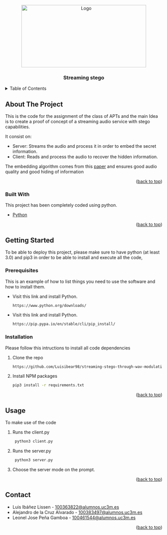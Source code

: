 <div id="top"></div>




<!-- PROJECT LOGO -->
<br />
<div align="center">
  <a href="https://github.com/othneildrew/Best-README-Template">
    <img src="https://media.kasperskycontenthub.com/wp-content/uploads/sites/43/2017/08/07172624/170727_steganography-0.jpg" alt="Logo" width="400" height="200">
  </a>

  <h3 align="center">Streaming stego</h3>

 
</div>



<!-- TABLE OF CONTENTS -->
<details>
  <summary>Table of Contents</summary>
  <ol>
    <li>
      <a href="#about-the-project">About The Project</a>
      <ul>
        <li><a href="#built-with">Built With</a></li>
      </ul>
    </li>
    <li>
      <a href="#getting-started">Getting Started</a>
      <ul>
        <li><a href="#prerequisites">Prerequisites</a></li>
        <li><a href="#installation">Installation</a></li>
      </ul>
    </li>
    <li><a href="#usage">Usage</a></li>
    <li><a href="#contact">Contact</a></li>
    
  </ol>
</details>



<!-- ABOUT THE PROJECT -->
## About The Project



This is the code for the assignment of the class of APTs and the main Idea is to create a proof of concept of a streaming audio service with stego capabilities.

It consist on:
* Server: Streams the audio and process it in order to embed the secret information.
* Client: Reads and process the audio to recover the hidden information.


The embedding algorithm comes from this <a href="https://www.researchgate.net/publication/281940948_A_Wav-Audio_Steganography_Algorithm_Based_on_Amplitude_Modifying">paper</a> and ensures good audio quality and good hiding of information

<p align="right">(<a href="#top">back to top</a>)</p>



### Built With

This project has been completely coded using python.

* [Python](https://www.python.org/downloads/)



<p align="right">(<a href="#top">back to top</a>)</p>



<!-- GETTING STARTED -->
## Getting Started

To be able to deploy this project, please make sure to have python (at least 3.0) and pip3 in order to be able to install and execute all the code,

### Prerequisites

This is an example of how to list things you need to use the software and how to install them.
* Visit this link and install Python.
  ```sh
  https://www.python.org/downloads/
  ```

* Visit this link and install Python.
  ```sh
  https://pip.pypa.io/en/stable/cli/pip_install/
  ```


### Installation

Please follow this intructions to install all code dependencies

1. Clone the repo
   ```sh
   https://github.com/Luisibear98/streaming-stego-through-wav-modulation.git
   ```
2. Install NPM packages
   ```sh
   pip3 install -r requirements.txt
   ```


<p align="right">(<a href="#top">back to top</a>)</p>



<!-- USAGE EXAMPLES -->
## Usage

To make use of the code

1. Runs the client.py
   ```sh
    python3 client.py
   ```
2. Runs the server.py
   ```sh
    python3 server.py
   ```
3. Choose the server mode on the prompt.


<p align="right">(<a href="#top">back to top</a>)</p>


<!-- CONTACT -->
## Contact

* Luis Ibáñez Lissen -  100363822@alumnos.uc3m.es
* Alejandro de la Cruz Alvarado - 100383497@alumnos.uc3m.es
* Leonel Jose Peña Gamboa - 100461544@alumnos.uc3m.es

<p align="right">(<a href="#top">back to top</a>)</p>


